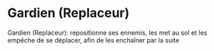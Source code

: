 # Gardien (Replaceur)

Gardien (Replaceur): repositionne ses ennemis, les met au sol et les empêche de se déplacer, afin de les enchaîner par la suite

